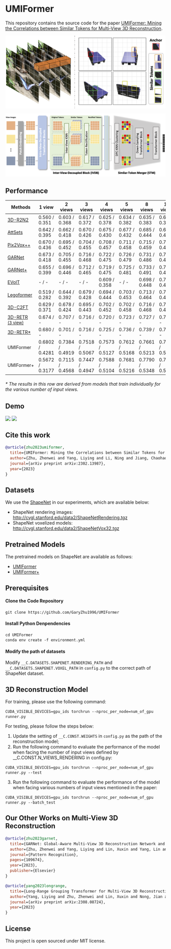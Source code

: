 # UMIFormer

This repository contains the source code for the paper [UMIFormer: Mining the Correlations between Similar Tokens for Multi-View 3D Reconstruction](https://arxiv.org/abs/2302.13987).

![Highlight](./figures/highlight.png)

![Architecture](./figures/pipeline.png)


## Performance

| Methods                                                                                                                                | 1 view          | 2 views         | 3 views         | 4 views         | 5 views         | 8 views         | 12 views        | 16 views        | 20 views        |
|----------------------------------------------------------------------------------------------------------------------------------------|-----------------|-----------------|-----------------|-----------------|-----------------|-----------------|-----------------|-----------------|-----------------|
| [3D-R2N2](https://github.com/chrischoy/3D-R2N2)                                                                                        | 0.560 / 0.351   | 0.603 / 0.368   | 0.617 / 0.372   | 0.625 / 0.378   | 0.634 / 0.382   | 0.635 / 0.383   | 0.636 / 0.382   | 0.636 / 0.382   | 0.636 / 0.383   |
| [AttSets](https://github.com/Yang7879/AttSets)                                                                                         | 0.642 / 0.395   | 0.662 / 0.418   | 0.670 / 0.426   | 0.675 / 0.430   | 0.677 / 0.432   | 0.685 / 0.444   | 0.688 / 0.445   | 0.692 / 0.447   | 0.693 / 0.448   |
| [Pix2Vox++](https://github.com/hzxie/Pix2Vox)                                                                                          | 0.670 / 0.436   | 0.695 / 0.452   | 0.704 / 0.455   | 0.708 / 0.457   | 0.711 / 0.458   | 0.715 / 0.459   | 0.717 / 0.460   | 0.718 / 0.461   | 0.719 / 0.462   |
| [GARNet](https://github.com/GaryZhu1996/GARNet)                                                                                        | 0.673 / 0.418   | 0.705 / 0.455   | 0.716 / 0.468   | 0.722 / 0.475   | 0.726 / 0.479   | 0.731 / 0.486   | 0.734 / 0.489   | 0.736 / 0.491   | 0.737 / 0.492   |
| [GARNet+](https://github.com/GaryZhu1996/GARNet)                                                                                       | 0.655 / 0.399   | 0.696 / 0.446   | 0.712 / 0.465   | 0.719 / 0.475   | 0.725 / 0.481   | 0.733 / 0.491   | 0.737 / 0.498   | 0.740 / 0.501   | 0.742 / 0.504   |
| [EVolT](https://openaccess.thecvf.com/content/ICCV2021/papers/Wang_Multi-View_3D_Reconstruction_With_Transformers_ICCV_2021_paper.pdf) | - / -           | - / -           | - / -           | 0.609 / 0.358   | - / -           | 0.698 / 0.448   | 0.720 / 0.475   | 0.729 / 0.486   | 0.735 / 0.492   |
| [Legoformer](https://github.com/faridyagubbayli/LegoFormer)                                                                            | 0.519 / 0.282   | 0.644 / 0.392   | 0.679 / 0.428   | 0.694 / 0.444   | 0.703 / 0.453   | 0.713 / 0.464   | 0.717 / 0.470   | 0.719 / 0.472   | 0.721 / 0.472   |
| [3D-C2FT](https://github.com/bluestyle97/awesome-3d-reconstruction-papers)                                                             | 0.629 / 0.371   | 0.678 / 0.424   | 0.695 / 0.443   | 0.702 / 0.452   | 0.702 / 0.458   | 0.716 / 0.468   | 0.720 / 0.475   | 0.723 / 0.477   | 0.724 / 0.479   |
| [3D-RETR <br> <font size=2>(3 view)</font>](https://github.com/fomalhautb/3D-RETR)                                                     | 0.674 / -       | 0.707 / -       | 0.716 / -       | 0.720 / -       | 0.723 / -       | 0.727 / -       | 0.729 / -       | 0.730 / -       | 0.731 / -       |
| [3D-RETR*](https://github.com/fomalhautb/3D-RETR)                                                                                      | 0.680 / -       | 0.701 / -       | 0.716 / -       | 0.725 / -       | 0.736 / -       | 0.739 / -       | 0.747 / -       | 0.755 / -       | 0.757 / -       |
| UMIFormer                                                                                                                              | 0.6802 / 0.4281 | 0.7384 / 0.4919 | 0.7518 / 0.5067 | 0.7573 / 0.5127 | 0.7612 / 0.5168 | 0.7661 / 0.5213 | 0.7682 / 0.5232 | 0.7696 / 0.5245 | 0.7702 / 0.5251 |
| UMIFormer+                                                                                                                             | 0.5672 / 0.3177 | 0.7115 / 0.4568 | 0.7447 / 0.4947 | 0.7588 / 0.5104 | 0.7681 / 0.5216 | 0.7790 / 0.5348 | 0.7843 / 0.5415 | 0.7873 / 0.5451 | 0.7886 / 0.5466 |

###### * The results in this row are derived from models that train individually for the various number of input views.

## Demo

![](./figures/show_result_1.png)
![](./figures/show_result_2.png)

## Cite this work

```BibTex
@article{zhu2023umiformer,
  title={UMIFormer: Mining the Correlations between Similar Tokens for Multi-View 3D Reconstruction},
  author={Zhu, Zhenwei and Yang, Liying and Li, Ning and Jiang, Chaohao and Liang, Yanyan},
  journal={arXiv preprint arXiv:2302.13987},
  year={2023}
}
```

## Datasets

We use the [ShapeNet](https://www.shapenet.org/) in our experiments, which are available below:

- ShapeNet rendering images: http://cvgl.stanford.edu/data2/ShapeNetRendering.tgz
- ShapeNet voxelized models: http://cvgl.stanford.edu/data2/ShapeNetVox32.tgz

## Pretrained Models

The pretrained models on ShapeNet are available as follows:

- [UMIFormer](https://drive.google.com/file/d/1kgqhxsm-H3MCCjYz5Ur1Hlmt6onYCn_g/view?usp=share_link)
- [UMIFormer+](https://drive.google.com/file/d/1bg97EPC5KDkRxtgasNhhK5wk1TZGrU1P/view?usp=share_link)

## Prerequisites

#### Clone the Code Repository

```
git clone https://github.com/GaryZhu1996/UMIFormer
```

#### Install Python Denpendencies

```
cd UMIFormer
conda env create -f environment.yml
```

#### Modify the path of datasets

Modify `__C.DATASETS.SHAPENET.RENDERING_PATH` and `__C.DATASETS.SHAPENET.VOXEL_PATH` in `config.py` to the correct path of ShapeNet dataset. 


## 3D Reconstruction Model

For training, please use the following command:

```
CUDA_VISIBLE_DEVICES=gpu_ids torchrun --nproc_per_node=num_of_gpu runner.py
```

For testing, please follow the steps below:

1. Update the setting of `__C.CONST.WEIGHTS` in `config.py` as the path of the reconstruction model;
2. Run the following command to evaluate the performance of the model when facing the number of input views defined by __C.CONST.N_VIEWS_RENDERING in config.py:
```
CUDA_VISIBLE_DEVICES=gpu_ids torchrun --nproc_per_node=num_of_gpu runner.py --test
```
3. Run the following command to evaluate the performance of the model when facing various numbers of input views mentioned in the paper:
```
CUDA_VISIBLE_DEVICES=gpu_ids torchrun --nproc_per_node=num_of_gpu runner.py --batch_test
```


## Our Other Works on Multi-View 3D Reconstruction

```BibTex
@article{zhu2023garnet,
  title={GARNet: Global-Aware Multi-View 3D Reconstruction Network and the Cost-Performance Tradeoff},
  author={Zhu, Zhenwei and Yang, Liying and Lin, Xuxin and Yang, Lin and Liang, Yanyan},
  journal={Pattern Recognition},
  pages={109674},
  year={2023},
  publisher={Elsevier}
}
```
```BibTex
@article{yang2023longrange,
  title={Long-Range Grouping Transformer for Multi-View 3D Reconstruction}, 
  author={Yang, Liying and Zhu, Zhenwei and Lin, Xuxin and Nong, Jian and Liang, Yanyan},
  journal={arXiv preprint arXiv:2308.08724},
  year={2023}
}
```


## License

This project is open sourced under MIT license.
